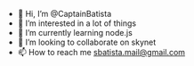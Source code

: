 - 👋 Hi, I’m @CaptainBatista
- 👀 I’m interested in a lot of things
- 🌱 I’m currently learning node.js
- 💞️ I’m looking to collaborate on skynet
- 📫 How to reach me sbatista.mail@gmail.com

<!---
CaptainBatista/CaptainBatista is a ✨ special ✨ repository because its `README.md` (this file) appears on your GitHub profile.
You can click the Preview link to take a look at your changes.
--->
